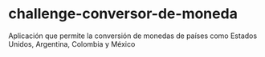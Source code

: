 # challenge-conversor-de-moneda
Aplicación que permite la conversión de monedas de países como Estados Unidos, Argentina, Colombia y México
